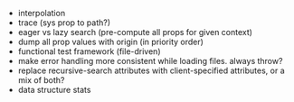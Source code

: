   - interpolation
  - trace (sys prop to path?)
  - eager vs lazy search (pre-compute all props for given context)
  - dump all prop values with origin (in priority order)
  - functional test framework (file-driven)
  - make error handling more consistent while loading files. always throw?
  - replace recursive-search attributes with client-specified attributes, or a mix of both?
  - data structure stats
